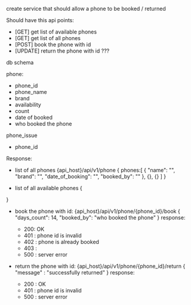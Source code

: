 
create service that should allow a phone to be booked / returned

 Should have this api points:
 - [GET] get list of available phones
 - [GET] get list of all phones
 - [POST] book the phone with id
 - [UPDATE] return the phone with id ???

 db schema

phone: 
   - phone_id
   - phone_name
   - brand
   - availability
   - count
   - date of booked
   - who booked the phone

phone_issue
   - phone_id


Response:
- list of all phones {api_host}/api/v1/phone
{
  phones:[
    {
      "name": "",
      "brand": "",
      "date_of_booking": "",
      "booked_by": ""
    },
    {},
    {}
  ]
} 

- list of all available phones
{
  
}

- book the phone with id: {api_host}/api/v1/phone/{phone_id}/book
{
  "days_count": 14,
  "booked_by": "who booked the phone"
}
response:
  - 200: OK
  - 401 : phone id is invalid
  - 402 : phone is already booked
  - 403 :
  - 500 : server error

- return the phone with id: {api_host}/api/v1/phone/{phone_id}/return
{
  "message" : "successfully returned"
}
response:
  - 200 : OK
  - 401 : phone id is invalid
  - 500 : server error 






